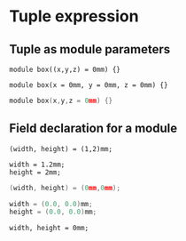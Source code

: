 
# Tuple expression

## Tuple as module parameters

```µCAD,parameters.A
module box((x,y,z) = 0mm) {}
```

```µCAD,parameters.B
module box(x = 0mm, y = 0mm, z = 0mm) {}
```

```µCAD,parameters.C
module box(x,y,z = 0mm) {}
```

## Field declaration for a module

```µCAD,fields.A
(width, height) = (1,2)mm;
```

```µCAD,fields.B
width = 1.2mm;
height = 2mm;
```

```µCAD,fields.C
(width, height) = (0mm,0mm);
```

```µCAD,fields.D
width = (0.0, 0.0)mm;
height = (0.0, 0.0)mm;
```

```µCAD,fields.E
width, height = 0mm;
```
